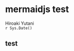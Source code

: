 # mermaidjs test
Hiroaki Yutani  
`r Sys.Date()`  

## test

<!--html_preserve--><div id="htmlwidget-4203" style="width:768px;height:576px;" class="DiagrammeR"></div>
<script type="application/json" data-for="htmlwidget-4203">{"x":{"diagram":"\n  graph LR\n    A-->B\n    A-->C\n    C-->E\n    B-->D\n    C-->D\n    D-->F\n    E-->F\n"},"evals":[]}</script><!--/html_preserve-->
